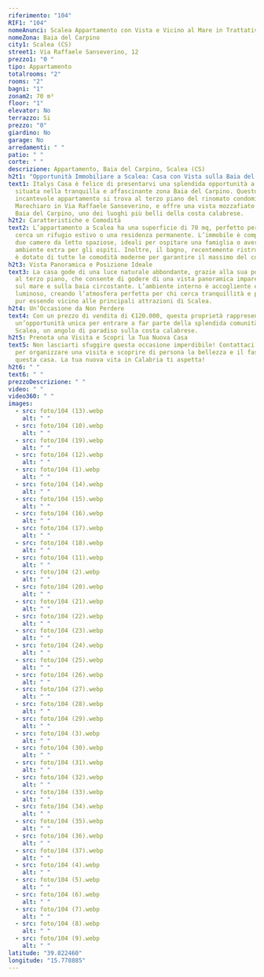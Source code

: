 ```yaml
---
riferimento: "104"
RIF1: "104"
nomeAnunci: Scalea Appartamento con Vista e Vicino al Mare in Trattativa
nomeZona: Baia del Carpino
city1: Scalea (CS)
street1: Via Raffaele Sanseverino, 12
prezzo1: "0 "
tipo: Appartamento
totalrooms: "2"
rooms: "2"
bagni: "1"
zonam2: 70 m²
floor: "1"
elevator: No
terrazzo: Si
prezzo: "0"
giardino: No
garage: No
arredamenti: " "
patio: " "
corte: " "
descrizione: Appartamento, Baia del Carpino, Scalea (CS)
h2t1: "Opportunità Immobiliare a Scalea: Casa con Vista sulla Baia del Carpino"
text1: Italys Casa è felice di presentarvi una splendida opportunità a Scalea,
  situata nella tranquilla e affascinante zona Baia del Carpino. Questo
  incantevole appartamento si trova al terzo piano del rinomato condominio
  Marechiaro in Via Raffaele Sanseverino, e offre una vista mozzafiato sulla
  Baia del Carpino, uno dei luoghi più belli della costa calabrese.
h2t2: Caratteristiche e Comodità
text2: L’appartamento a Scalea ha una superficie di 70 mq, perfetto per chi
  cerca un rifugio estivo o una residenza permanente. L’immobile è composto da
  due camere da letto spaziose, ideali per ospitare una famiglia o avere un
  ambiente extra per gli ospiti. Inoltre, il bagno, recentemente ristrutturato,
  è dotato di tutte le comodità moderne per garantire il massimo del comfort.
h2t3: Vista Panoramica e Posizione Ideale
text3: La casa gode di una luce naturale abbondante, grazie alla sua posizione
  al terzo piano, che consente di godere di una vista panoramica impareggiabile
  sul mare e sulla baia circostante. L’ambiente interno è accogliente e
  luminoso, creando l’atmosfera perfetta per chi cerca tranquillità e privacy,
  pur essendo vicino alle principali attrazioni di Scalea.
h2t4: Un’Occasione da Non Perdere
text4: Con un prezzo di vendita di €120.000, questa proprietà rappresenta
  un’opportunità unica per entrare a far parte della splendida comunità di
  Scalea, un angolo di paradiso sulla costa calabrese.
h2t5: Prenota una Visita e Scopri la Tua Nuova Casa
text5: Non lasciarti sfuggire questa occasione imperdibile! Contattaci subito
  per organizzare una visita e scoprire di persona la bellezza e il fascino di
  questa casa. La tua nuova vita in Calabria ti aspetta!
h2t6: " "
text6: " "
prezzoDescrizione: " "
video: " "
video360: " "
images:
  - src: foto/104 (13).webp
    alt: " "
  - src: foto/104 (10).webp
    alt: " "
  - src: foto/104 (19).webp
    alt: " "
  - src: foto/104 (12).webp
    alt: " "
  - src: foto/104 (1).webp
    alt: " "
  - src: foto/104 (14).webp
    alt: " "
  - src: foto/104 (15).webp
    alt: " "
  - src: foto/104 (16).webp
    alt: " "
  - src: foto/104 (17).webp
    alt: " "
  - src: foto/104 (18).webp
    alt: " "
  - src: foto/104 (11).webp
    alt: " "
  - src: foto/104 (2).webp
    alt: " "
  - src: foto/104 (20).webp
    alt: " "
  - src: foto/104 (21).webp
    alt: " "
  - src: foto/104 (22).webp
    alt: " "
  - src: foto/104 (23).webp
    alt: " "
  - src: foto/104 (24).webp
    alt: " "
  - src: foto/104 (25).webp
    alt: " "
  - src: foto/104 (26).webp
    alt: " "
  - src: foto/104 (27).webp
    alt: " "
  - src: foto/104 (28).webp
    alt: " "
  - src: foto/104 (29).webp
    alt: " "
  - src: foto/104 (3).webp
    alt: " "
  - src: foto/104 (30).webp
    alt: " "
  - src: foto/104 (31).webp
    alt: " "
  - src: foto/104 (32).webp
    alt: " "
  - src: foto/104 (33).webp
    alt: " "
  - src: foto/104 (34).webp
    alt: " "
  - src: foto/104 (35).webp
    alt: " "
  - src: foto/104 (36).webp
    alt: " "
  - src: foto/104 (37).webp
    alt: " "
  - src: foto/104 (4).webp
    alt: " "
  - src: foto/104 (5).webp
    alt: " "
  - src: foto/104 (6).webp
    alt: " "
  - src: foto/104 (7).webp
    alt: " "
  - src: foto/104 (8).webp
    alt: " "
  - src: foto/104 (9).webp
    alt: " "
latitude: "39.822460"
longitude: "15.778885"
---
```

